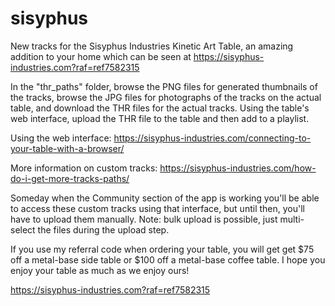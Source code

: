 # sisyphus
New tracks for the Sisyphus Industries Kinetic Art Table, an amazing addition to your home which can be seen at https://sisyphus-industries.com?raf=ref7582315

In the "thr_paths" folder, browse the PNG files for generated thumbnails of the tracks, browse the JPG files for photographs of the tracks on the actual table, and download the THR files for the actual tracks. Using the table's web interface, upload the THR file to the table and then add to a playlist.

Using the web interface: https://sisyphus-industries.com/connecting-to-your-table-with-a-browser/

More information on custom tracks: https://sisyphus-industries.com/how-do-i-get-more-tracks-paths/

Someday when the Community section of the app is working you'll be able to access these custom tracks using that interface, but until then, you'll have to upload them manually. Note: bulk upload is possible, just multi-select the files during the upload step.

If you use my referral code when ordering your table, you will get get $75 off a metal-base side table or $100 off a metal-base coffee table. I hope you enjoy your table as much as we enjoy ours!

https://sisyphus-industries.com?raf=ref7582315

